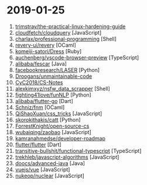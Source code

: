 # 2019-01-25

1. [trimstray/the-practical-linux-hardening-guide](https://github.com/trimstray/the-practical-linux-hardening-guide "⚡️ This guide details the planning and the tools involved in creating a secure Linux production systems - work in progress.") 
2. [cloudfetch/cloudquery](https://github.com/cloudfetch/cloudquery "Turn any website to serverless API (support SPA!)") [JavaScript]
3. [charlax/professional-programming](https://github.com/charlax/professional-programming "A collection of full-stack resources for programmers.") [Shell]
4. [revery-ui/revery](https://github.com/revery-ui/revery "⚡️ Native, high-performance, cross-platform desktop apps - built with Reason!") [OCaml]
5. [komeiji-satori/Dress](https://github.com/komeiji-satori/Dress "好耶 是女装") [Ruby]
6. [auchenberg/vscode-browser-preview](https://github.com/auchenberg/vscode-browser-preview "A real browser preview inside your editor that you can debug.") [TypeScript]
7. [alibaba/fescar](https://github.com/alibaba/fescar "Fescar is an easy-to-use, high-performance, java based, open source distributed transaction solution.") [Java]
8. [facebookresearch/LASER](https://github.com/facebookresearch/LASER "Language-Agnostic SEntence Representations") [Python]
9. [Droogans/unmaintainable-code](https://github.com/Droogans/unmaintainable-code "A more maintainable, easier to share version of the infamous http://mindprod.com/jgloss/unmain.html") 
10. [CyC2018/CS-Notes](https://github.com/CyC2018/CS-Notes "📚 面试必备基础知识") 
11. [alexkimxyz/nsfw_data_scrapper](https://github.com/alexkimxyz/nsfw_data_scrapper "Collection of scripts to aggregate image data for the purposes of training an NSFW Image Classifier") [Shell]
12. [fighting41love/funNLP](https://github.com/fighting41love/funNLP "中英文敏感词、语言检测、中外手机/电话归属地/运营商查询、名字推断性别、手机号抽取、身份证抽取、邮箱抽取、中日文人名库、中文缩写库、拆字词典、词汇情感值、停用词、反动词表、暴恐词表、繁简体转换、英文模拟中文发音、汪峰歌词生成器、职业名称词库、同义词库、反义词库、否定词库、汽车品牌词库、汽车零件词库、连续英文切割、各种中文词向量、公司名字大全、古诗词库、IT词库、财经词库、成语词库、地名词库、历史名人词库、诗词词库、医学词库、饮食词库、法律词库、汽车词库、动物词库、中文聊天语料、中文谣言数据、百度中文问答数据集、句子相似度匹配算法集合、bert资源、文本生成&摘要相关工具、cocoNLP信息抽取工具、国内电话号码正则匹配、清华大学XLORE:中英文跨语言百科知识图谱、清华大学人工智能技术…") [Python]
13. [alibaba/flutter-go](https://github.com/alibaba/flutter-go "flutter 开发者帮助 APP，包含 flutter 常用 140+ 组件的demo 演示与中文文档") [Dart]
14. [Schniz/fnm](https://github.com/Schniz/fnm "🚀 Fast and simple Node.js version manager, built in ReasonML") [OCaml]
15. [QiShaoXuan/css_tricks](https://github.com/QiShaoXuan/css_tricks "some css tricks,一些css常用样式") [JavaScript]
16. [skorokithakis/catt](https://github.com/skorokithakis/catt "Cast All The Things allows you to send videos from many, many online sources to your Chromecast.") [Python]
17. [ForrestKnight/open-source-cs](https://github.com/ForrestKnight/open-source-cs "Video discussing this curriculum:") 
18. [wubaiqing/zaobao](https://github.com/wubaiqing/zaobao "每日时报，会以前端技术体系为主要分享课题。内容会以：文章、工具、新闻、视频几大板块作为主要分类。") [JavaScript]
19. [kamranahmedse/developer-roadmap](https://github.com/kamranahmedse/developer-roadmap "Roadmap to becoming a web developer in 2019") 
20. [flutter/flutter](https://github.com/flutter/flutter "Flutter makes it easy and fast to build beautiful mobile apps.") [Dart]
21. [transitive-bullshit/functional-typescript](https://github.com/transitive-bullshit/functional-typescript "TypeScript standard for rock solid serverless functions.") [TypeScript]
22. [trekhleb/javascript-algorithms](https://github.com/trekhleb/javascript-algorithms "📝 Algorithms and data structures implemented in JavaScript with explanations and links to further readings") [JavaScript]
23. [doocs/advanced-java](https://github.com/doocs/advanced-java "😮 互联网 Java 工程师进阶知识完全扫盲") [Java]
24. [vuejs/vue](https://github.com/vuejs/vue "🖖 Vue.js is a progressive, incrementally-adoptable JavaScript framework for building UI on the web.") [JavaScript]
25. [nukeop/nuclear](https://github.com/nukeop/nuclear "Popcorn Time for music") [JavaScript]
